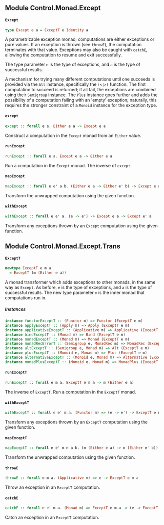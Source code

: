 ## Module Control.Monad.Except

#### `Except`

``` purescript
type Except e a = ExceptT e Identity a
```

A parametrizable exception monad; computations are either exceptions or
pure values. If an exception is thrown (see `throwE`), the computation
terminates with that value. Exceptions may also be caught with `catchE`,
allowing the computation to resume and exit successfully.

The type parameter `e` is the type of exceptions, and `a` is the type
of successful results.

A mechanism for trying many different computations until one succeeds is
provided via the `Alt` instance, specifically the `(<|>)` function.
The first computation to succeed is returned; if all fail, the exceptions
are combined using their `Semigroup` instance. The `Plus` instance goes
further and adds the possibility of a computation failing with an 'empty'
exception; naturally, this requires the stronger constraint of a `Monoid`
instance for the exception type.

#### `except`

``` purescript
except :: forall e a. Either e a -> Except e a
```

Construct a computation in the `Except` monad from an `Either` value.

#### `runExcept`

``` purescript
runExcept :: forall e a. Except e a -> Either e a
```

Run a computation in the `Except` monad. The inverse of `except`.

#### `mapExcept`

``` purescript
mapExcept :: forall e e' a b. (Either e a -> Either e' b) -> Except e a -> Except e' b
```

Transform the unwrapped computation using the given function.

#### `withExcept`

``` purescript
withExcept :: forall e e' a. (e -> e') -> Except e a -> Except e' a
```

Transform any exceptions thrown by an `Except` computation using the given function.


## Module Control.Monad.Except.Trans

#### `ExceptT`

``` purescript
newtype ExceptT e m a
  = ExceptT (m (Either e a))
```

A monad transformer which adds exceptions to other monads, in the same way
as `Except`. As before, `e` is the type of exceptions, and `a` is the type
of successful results. The new type parameter `m` is the inner monad that
computations run in.

##### Instances
``` purescript
instance functorExceptT :: (Functor m) => Functor (ExceptT e m)
instance applyExceptT :: (Apply m) => Apply (ExceptT e m)
instance applicativeExceptT :: (Applicative m) => Applicative (ExceptT e m)
instance bindExceptT :: (Monad m) => Bind (ExceptT e m)
instance monadExceptT :: (Monad m) => Monad (ExceptT e m)
instance monadRecErrorT :: (Semigroup e, MonadRec m) => MonadRec (ExceptT e m)
instance altExceptT :: (Semigroup e, Monad m) => Alt (ExceptT e m)
instance plusExceptT :: (Monoid e, Monad m) => Plus (ExceptT e m)
instance alternativeExceptT :: (Monoid e, Monad m) => Alternative (ExceptT e m)
instance monadPlusExceptT :: (Monoid e, Monad m) => MonadPlus (ExceptT e m)
```

#### `runExceptT`

``` purescript
runExceptT :: forall e m a. ExceptT e m a -> m (Either e a)
```

The inverse of `ExceptT`. Run a computation in the `ExceptT` monad.

#### `withExceptT`

``` purescript
withExceptT :: forall e e' m a. (Functor m) => (e -> e') -> ExceptT e m a -> ExceptT e' m a
```

Transform any exceptions thrown by an `ExceptT` computation using the given function.

#### `mapExceptT`

``` purescript
mapExceptT :: forall e e' m n a b. (m (Either e a) -> n (Either e' b)) -> ExceptT e m a -> ExceptT e' n b
```

Transform the unwrapped computation using the given function.

#### `throwE`

``` purescript
throwE :: forall e m a. (Applicative m) => e -> ExceptT e m a
```

Throw an exception in an `ExceptT` computation.

#### `catchE`

``` purescript
catchE :: forall e e' m a. (Monad m) => ExceptT e m a -> (e -> ExceptT e' m a) -> ExceptT e' m a
```

Catch an exception in an `ExceptT` computation.


